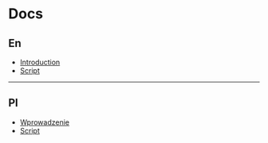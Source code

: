 # Docs

## En

- [Introduction](docs/en/introduction.md)
- [Script](docs/en/script.md)

---

## Pl

- [Wprowadzenie](docs/pl/introduction.md)
- [Script](docs/pl/script.md)
